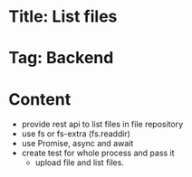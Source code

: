 # Title: List files

# Tag: Backend

# Content

- provide rest api to list files in file repository
- use fs or fs-extra (fs.readdir)
- use Promise, async and await
- create test for whole process and pass it
  - upload file and list files.